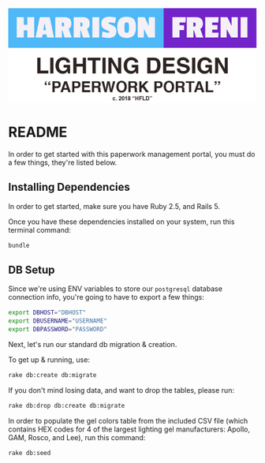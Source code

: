 <p align="center">
  <img src=https://www.github.com/hfreni/HFLD-Paperwork-DB/raw/master/documentation/img/HFLD_PMP@4x.png/>
</p>


# README

In order to get started with this paperwork management portal, you must do a few things, they're listed below.

## Installing Dependencies

In order to get started, make sure you have Ruby 2.5, and Rails 5.

Once you have these dependencies installed on your system, run this terminal command:

```bash
bundle
```

## DB Setup

Since we're using ENV variables to store our ```postgresql``` database connection info, you're going to have to export a few things:

```bash
export DBHOST="DBHOST"
export DBUSERNAME="USERNAME"
export DBPASSWORD="PASSWORD"
```

Next, let's run our standard db migration & creation.

To get up & running, use:
```bash
rake db:create db:migrate
```

If you don't mind losing data, and want to drop the tables, please run:

```bash
rake db:drop db:create db:migrate
```

In order to populate the gel colors table from the included CSV file (which contains HEX codes for 4 of the largest lighting gel manufacturers: Apollo, GAM, Rosco, and Lee), run this command:

```bash
rake db:seed
```
